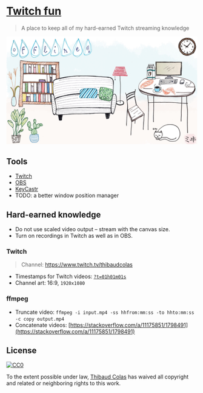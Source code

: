 # [Twitch fun](https://www.twitch.tv/thibaudcolas)

> A place to keep all of my hard-earned Twitch streaming knowledge

[![Twitch offline image](images/twitch-offline.jpg)](https://www.twitch.tv/thibaudcolas)

## Tools

-   [Twitch](https://www.twitch.tv/)
-   [OBS](https://obsproject.com/)
-   [KeyCastr](https://github.com/keycastr/keycastr)
-   TODO: a better window position manager

## Hard-earned knowledge

-   Do not use scaled video output – stream with the canvas size.
-   Turn on recordings in Twitch as well as in OBS.

### Twitch

> Channel: https://www.twitch.tv/thibaudcolas

-   Timestamps for Twitch videos: [`?t=01h01m01s`](https://www.reddit.com/r/Kappa/comments/29a47v/psa_when_you_link_to_a_twitch_stream_heres_how_to/)
-   Channel art: 16:9, `1920x1080`

### ffmpeg

-   Truncate video: `ffmpeg -i input.mp4 -ss hhfrom:mm:ss -to hhto:mm:ss -c copy output.mp4`
-   Concatenate videos: [https://stackoverflow.com/a/11175851/1798491](https://stackoverflow.com/a/11175851/1798491)

## License

[![CC0](http://mirrors.creativecommons.org/presskit/buttons/88x31/svg/cc-zero.svg)](https://creativecommons.org/publicdomain/zero/1.0/)

To the extent possible under law, [Thibaud Colas](https://twitter.com/thibaud_colas) has waived all copyright and related or neighboring rights to this work.
